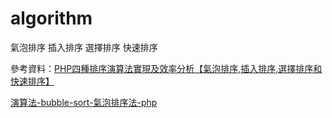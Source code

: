 # algorithm

氣泡排序
插入排序
選擇排序
快速排序

參考資料：[PHP四種排序演算法實現及效率分析【氣泡排序,插入排序,選擇排序和快速排序】](https://codertw.com/%E7%A8%8B%E5%BC%8F%E8%AA%9E%E8%A8%80/199430/)

[演算法-bubble-sort-氣泡排序法-php](https://medium.com/learn-or-die/%E6%BC%94%E7%AE%97%E6%B3%95-bubble-sort-%E6%B0%A3%E6%B3%A1%E6%8E%92%E5%BA%8F%E6%B3%95-php-45cb614ccc11)